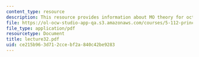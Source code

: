 ```yaml
---
content_type: resource
description: This resource provides information about MO theory for octahedral complexes.
file: https://ol-ocw-studio-app-qa.s3.amazonaws.com/courses/5-112-principles-of-chemical-science-fall-2005/ce215b963d712ccebf2a840c42be9283_lecture32.pdf
file_type: application/pdf
resourcetype: Document
title: lecture32.pdf
uid: ce215b96-3d71-2cce-bf2a-840c42be9283
---
```

